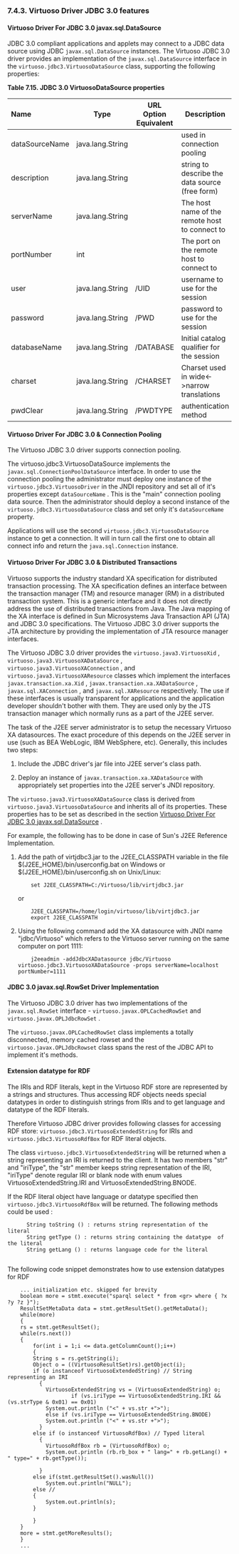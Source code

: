 <div>

<div>

<div>

<div>

### 7.4.3. Virtuoso Driver JDBC 3.0 features

</div>

</div>

</div>

<div>

<div>

<div>

<div>

#### Virtuoso Driver For JDBC 3.0 javax.sql.DataSource

</div>

</div>

</div>

JDBC 3.0 compliant applications and applets may connect to a JDBC data
source using JDBC `javax.sql.DataSource` instances. The Virtuoso JDBC
3.0 driver provides an implementation of the `javax.sql.DataSource`
interface in the `virtuoso.jdbc3.VirtuosoDataSource` class, supporting
the following properties:

<div>

**Table 7.15. JDBC 3.0 VirtuosoDataSource properties**

<div>

| Name           | Type             | URL Option Equivalent | Description                                    |     |
|:---------------|------------------|-----------------------|------------------------------------------------|-----|
| dataSourceName | java.lang.String |                       | used in connection pooling                     |     |
| description    | java.lang.String |                       | string to describe the data source (free form) |     |
| serverName     | java.lang.String |                       | The host name of the remote host to connect to |     |
| portNumber     | int              |                       | The port on the remote host to connect to      |     |
| user           | java.lang.String | /UID                  | username to use for the session                |     |
| password       | java.lang.String | /PWD                  | password to use for the session                |     |
| databaseName   | java.lang.String | /DATABASE             | Initial catalog qualifier for the session      |     |
| charset        | java.lang.String | /CHARSET              | Charset used in wide\<-\>narrow translations   |     |
| pwdClear       | java.lang.String | /PWDTYPE              | authentication method                          |     |

</div>

</div>

  

</div>

<div>

<div>

<div>

<div>

#### Virtuoso Driver For JDBC 3.0 & Connection Pooling

</div>

</div>

</div>

The Virtuoso JDBC 3.0 driver supports connection pooling.

The virtuoso.jdbc3.VirtuosoDataSource implements the
`javax.sql.ConnectionPoolDataSource` interface. In order to use the
connection pooling the administrator must deploy one instance of the
`virtuoso.jdbc3.VirtuosoDriver` in the JNDI repository and set all of
it's properties except `dataSourceName` . This is the "main" connection
pooling data source. Then the administrator should deploy a second
instance of the `virtuoso.jdbc3.VirtuosoDataSource` class and set only
it's `dataSourceName` property.

Applications will use the second `virtuoso.jdbc3.VirtuosoDataSource`
instance to get a connection. It will in turn call the first one to
obtain all connect info and return the `java.sql.Connection` instance.

</div>

<div>

<div>

<div>

<div>

#### Virtuoso Driver For JDBC 3.0 & Distributed Transactions

</div>

</div>

</div>

Virtuoso supports the industry standard XA specification for distributed
transaction processing. The XA specification defines an interface
between the transaction manager (TM) and resource manager (RM) in a
distributed transaction system. This is a generic interface and it does
not directly address the use of distributed transactions from Java. The
Java mapping of the XA interface is defined in Sun Microsystems Java
Transaction API (JTA) and JDBC 3.0 specifications. The Virtuoso JDBC 3.0
driver supports the JTA architecture by providing the implementation of
JTA resource manager interfaces.

The Virtuoso JDBC 3.0 driver provides the `virtuoso.java3.VirtuosoXid` ,
`virtuoso.java3.VirtuosoXADataSource` ,
`virtuoso.java3.VirtuosoXAConnection` , and
`virtuoso.java3.VirtuosoXAResource` classes which implement the
interfaces `javax.transaction.xa.Xid` ,
`javax.transaction.xa.XADataSource` , `javax.sql.XAConnection` , and
`javax.sql.XAResource` respectively. The use if these interfaces is
usually transparent for applications and the application developer
shouldn't bother with them. They are used only by the JTS transaction
manager which normally runs as a part of the J2EE server.

The task of the J2EE server administrator is to setup the necessary
Virtuoso XA datasources. The exact procedure of this depends on the J2EE
server in use (such as BEA WebLogic, IBM WebSphere, etc). Generally,
this includes two steps:

<div>

1.  Include the JDBC driver's jar file into J2EE server's class path.

2.  Deploy an instance of `javax.transaction.xa.XADataSource` with
    appropriately set properties into the J2EE server's JNDI repository.

</div>

The `virtuoso.java3.VirtuosoXADataSource` class is derived from
`virtuoso.java3.VirtuosoDataSource` and inherits all of its properties.
These properties has to be set as described in the section
<a href="jdbc3features.html#jdbc3dsprops" class="link"
title="Virtuoso Driver For JDBC 3.0 javax.sql.DataSource">Virtuoso
Driver For JDBC 3.0 javax.sql.DataSource</a> .

For example, the following has to be done in case of Sun's J2EE
Reference Implementation.

<div>

1.  Add the path of virtjdbc3.jar to the J2EE_CLASSPATH variable in the
    file \$(J2EE_HOME)/bin/userconfig.bat on Windows or
    \$(J2EE_HOME)/bin/userconfig.sh on Unix/Linux:

    ``` programlisting
        set J2EE_CLASSPATH=C:/Virtuoso/lib/virtjdbc3.jar
    ```

    or

    ``` programlisting
        J2EE_CLASSPATH=/home/login/virtuoso/lib/virtjdbc3.jar
        export J2EE_CLASSPATH
    ```

2.  Using the following command add the XA datasource with JNDI name
    "jdbc/Virtuoso" which refers to the Virtuoso server running on the
    same computer on port 1111:

    ``` programlisting
        j2eeadmin -addJdbcXADatasource jdbc/Virtuoso virtuoso.jdbc3.VirtuosoXADataSource -props serverName=localhost portNumber=1111
    ```

</div>

</div>

<div>

<div>

<div>

<div>

#### JDBC 3.0 javax.sql.RowSet Driver Implementation

</div>

</div>

</div>

The Virtuoso JDBC 3.0 driver has two implementations of the
`javax.sql.RowSet` interface - `virtuoso.javax.OPLCachedRowSet` and
`virtuoso.javax.OPLJdbcRowSet` .

The `virtuoso.javax.OPLCachedRowSet` class implements a totally
disconnected, memory cached rowset and the
`virtuoso.javax.OPLJdbcRowset` class spans the rest of the JDBC API to
implement it's methods.

</div>

<div>

<div>

<div>

<div>

#### Extension datatype for RDF

</div>

</div>

</div>

The IRIs and RDF literals, kept in the Virtuoso RDF store are
represented by a strings and structures. Thus accessing RDF objects
needs special datatypes in order to distinguish strings from IRIs and to
get language and datatype of the RDF literals.

Therefore Virtuoso JDBC driver provides following classes for accessing
RDF store: `virtuoso.jdbc3.VirtuosoExtendedString` for IRIs and
`virtuoso.jdbc3.VirtuosoRdfBox` for RDF literal objects.

The class `virtuoso.jdbc3.VirtuosoExtendedString` will be returned when
a string representing an IRI is returned to the client. It has two
members "str" and "iriType", the "str" member keeps string
representation of the IRI, "iriType" denote regular IRI or blank node
with enum values VirtuosoExtendedString.IRI and
VirtuosoExtendedString.BNODE.

If the RDF literal object have language or datatype specified then
`virtuoso.jdbc3.VirtuosoRdfBox` will be returned. The following methods
could be used :

``` programlisting
      String toString () : returns string representation of the literal
      String getType () : returns string containing the datatype  of the literal
      String getLang () : returns language code for the literal
      
```

The following code snippet demonstrates how to use extension datatypes
for RDF

``` programlisting
    ... initialization etc. skipped for brevity
    boolean more = stmt.execute("sparql select * from <gr> where { ?x ?y ?z }");
    ResultSetMetaData data = stmt.getResultSet().getMetaData();
    while(more)
    {
    rs = stmt.getResultSet();
    while(rs.next())
    {
        for(int i = 1;i <= data.getColumnCount();i++)
        {
        String s = rs.getString(i);
        Object o = ((VirtuosoResultSet)rs).getObject(i);
        if (o instanceof VirtuosoExtendedString) // String representing an IRI
          {
            VirtuosoExtendedString vs = (VirtuosoExtendedString) o;
                    if (vs.iriType == VirtuosoExtendedString.IRI && (vs.strType & 0x01) == 0x01)
            System.out.println ("<" + vs.str +">");
            else if (vs.iriType == VirtuosoExtendedString.BNODE)
            System.out.println ("<" + vs.str +">");
          }
        else if (o instanceof VirtuosoRdfBox) // Typed literal
          {
            VirtuosoRdfBox rb = (VirtuosoRdfBox) o;
            System.out.println (rb.rb_box + " lang=" + rb.getLang() + " type=" + rb.getType());

          }
        else if(stmt.getResultSet().wasNull())
            System.out.println("NULL");
        else //
        {
            System.out.println(s);
        }

        }
    }
    more = stmt.getMoreResults();
    }
    ...
        
```

</div>

</div>
